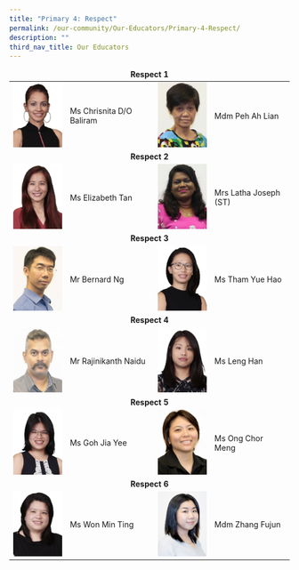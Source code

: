 ```yaml
---
title: "Primary 4: Respect"
permalink: /our-community/Our-Educators/Primary-4-Respect/
description: ""
third_nav_title: Our Educators
---
```

<table>
<thead>
  <tr>
		<td colspan="4"><center><b>Respect 1</b></center></td>
  </tr>
</thead>
<tbody>
  <tr>
    <td><img src="/images/Teaching%20Staff/Chrisnita%20do%20Baliram.jpeg" style="width:113px; height:150"></td>
    <td>Ms Chrisnita D/O Baliram</td>
    <td><img src="/images/Teaching%20Staff/Mdm%20Peh%20Ah%20Lian2.jpg" style="width:113px; height:150"> </td>
    <td>Mdm Peh Ah Lian</td>
  </tr>
  <tr>
    <td colspan="4"><center><b>Respect 2</b></center></td>
  </tr>
  <tr>
    <td><img src="/images/Teaching%20Staff/Elizabeth%20Tan.jpeg" style="width:113px; height:150"> </td>
    <td>Ms Elizabeth Tan</td>
    <td><img src="/images/Teaching%20Staff/Mrs%20Latha%20Joseph%20(ST%20TL)2.jpg" style="width:113px; height:150"> </td>
    <td>Mrs Latha Joseph (ST) </td>
  </tr>
  <tr>
    <td colspan="4"><center><b>Respect 3</b></center></td>
  </tr>
  <tr>
    <td><img src="/images/Teaching%20Staff/Mr%20Bernard%20Ng2.jpg" style="width:113px; height:150"> </td>
    <td>Mr Bernard Ng</td>
    <td><img src="/images/Teaching%20Staff/Tham%20Yue%20Hao.jpeg" style="width:113px; height:150"> </td>
    <td>Ms Tham Yue Hao</td>
  </tr>
  <tr>
    <td colspan="4"><center><b>Respect 4</b></center></td>
  </tr>
  <tr>
    <td> <img src="/images/Teaching%20Staff/Mr%20Rajnikanth%20Naidu2.jpg" style="width:113px; height:150"></td>
    <td>Mr Rajinikanth Naidu</td>
    <td><img src="/images/Teaching%20Staff/Leng%20Han.jpeg" style="width:113px; height:150"> </td>
    <td>Ms Leng Han</td>
  </tr>
  <tr>
    <td colspan="4"><center><b>Respect 5</b></center></td>
  </tr>
  <tr>
    <td><img src="/images/Teaching%20Staff/Goh%20Jia%20Yee.jpeg" style="width:113px; height:150"> </td>
    <td>Ms Goh Jia Yee</td>
    <td><img style="width:113px; height:150" src="/images/Teaching%20Staff/Ms%20Ong%20Chor%20Meng%20(HOD%20Curriculum)2.jpg"></td>
    <td>Ms Ong Chor Meng</td>
  </tr>
  <tr>
    <td colspan="4"><center><b>Respect 6</b></center></td>
  </tr>
  <tr>
    <td><img src="/images/Teaching%20Staff/Won%20Min%20Ting.jpeg" style="width:113px; height:150"> </td>
    <td>Ms Won Min Ting</td>
    <td><img src="/images/Teaching%20Staff/Ms%20Zhang%20Fujun2.jpg" style="width:113px; height:150"> </td>
    <td>Mdm Zhang Fujun</td>
  </tr>
</tbody>
</table>